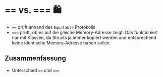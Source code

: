 # == vs. === 🛍️

 - `==` prüft anhand des `Equatable` Protokolls
 - `===` prüft, ob es auf die gleiche Memory-Adresse zeigt. Das funktioniert nur mit Klassen, da Structs ja immer kopiert werden und entsprechend keine identische Memory-Adresse haben sollen.

## Zusammenfassung
- Unterschied `==` und `===`